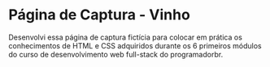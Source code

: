 # Página de Captura - Vinho

Desenvolvi essa página de captura fictícia para colocar em prática os conhecimentos de HTML e CSS adquiridos durante os 6 primeiros módulos do curso de desenvolvimento web full-stack do programadorbr.
